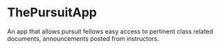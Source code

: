 # ThePursuitApp
An app that allows pursuit fellows easy access to pertinent class related documents, announcements posted from instructors. 
